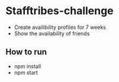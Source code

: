 # Stafftribes-challenge

- Create availibility profiles for 7 weeks
- Show the availability of friends

## How to run
- npm install
- npm start
